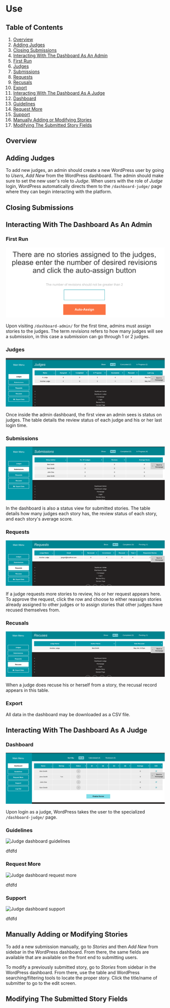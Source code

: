 # Use

## Table of Contents

1. [Overview](#overview)
2. [Adding Judges](#adding-judges)
3. [Closing Submissions](#closing-submissions)
4. [Interacting With The Dashboard As An Admin](#interacting-with-the-dashboard-as-an-admin)
  1. [First Run](#first-run)
  2. [Judges](#judges)
  3. [Submissions](#submissions)
  4. [Requests](#requests)
  5. [Recusals](#recusals)
  6. [Export](#export)
5. [Interacting With The Dashboard As A Judge](#interacting-with-the-dashboard-as-an-judge)
  1. [Dashboard](#dashboard)
  2. [Guidelines](#guidelines)
  3. [Request More](#request-more)
  4. [Support](#support)
6. [Manually Adding or Modifying Stories](#manually-adding-or-modifying-stories)
7. [Modifying The Submitted Story Fields](#modifying-the-submitted-story-fields)

## Overview

## Adding Judges

To add new judges, an admin should create a new WordPress user by going to _Users_, _Add New_ from the WordPress dashboard. The admin should make sure to set the new user's role to _Judge_. When users with the role of _Judge_ login, WordPress automatically directs them to the `/dashboard-judge/` page where they can begin interacting with the platform.

## Closing Submissions

## Interacting With The Dashboard As An Admin

### First Run

![Admin first run of dashboard](use_firstrun.png)

Upon visiting `/dashboard-admin/` for the first time, admins must assign stories to the judges. The term _revisions_ refers to how many judges will see a submission, in this case a submission can go through 1 or 2 judges.

### Judges

![Admin dashboard judges](use_adminjudges.png)

Once inside the admin dashboard, the first view an admin sees is status on judges. The table details the review status of each judge and his or her last login time.

### Submissions

![Admin dashboard submissions](use_adminsubmissions.png)

In the dashboard is also a status view for submitted stories. The table details how many judges each story has, the review status of each story, and each story's average score.

### Requests

![Admin dashboard requests](use_adminrequests.png)

If a judge requests more stories to review, his or her request appears here. To approve the request, click the row and choose to either reassign stories already assigned to other judges or to assign stories that other judges have recused themselves from.

### Recusals

![Admin dashboard recusals](use_adminrecuses.png)

When a judge does recuse his or herself from a story, the recusal record appears in this table.

### Export

All data in the dashboard may be downloaded as a CSV file.

## Interacting With The Dashboard As A Judge

### Dashboard

![Judge dashboard](use_judgedashboard.png)

Upon login as a judge, WordPress takes the user to the specialized `/dashboard-judge/` page.

### Guidelines

![Judge dashboard guidelines]()

dfdfd

### Request More

![Judge dashboard request more]()

dfdfd

### Support

![Judge dashboard support]()

dfdfd

## Manually Adding or Modifying Stories

To add a new submission manually, go to _Stories_ and then _Add New_ from sidebar in the WordPress dashboard. From there, the same fields are available that are available on the front end to submitting users.

To modify a previously submitted story, go to _Stories_ from sidebar in the WordPress dashboard. From there, use the table and WordPress searching/filtering tools to locate the proper story. Click the title/name of submitter to go to the edit screen.

## Modifying The Submitted Story Fields
